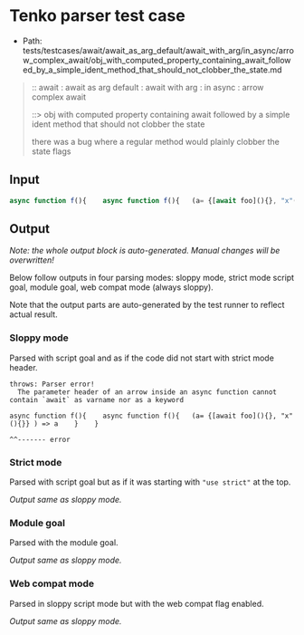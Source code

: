 # Tenko parser test case

- Path: tests/testcases/await/await_as_arg_default/await_with_arg/in_async/arrow_complex_await/obj_with_computed_property_containing_await_followed_by_a_simple_ident_method_that_should_not_clobber_the_state.md

> :: await : await as arg default : await with arg : in async : arrow complex await
>
> ::> obj with computed property containing await followed by a simple ident method that should not clobber the state
>
> there was a bug where a regular method would plainly clobber the state flags

## Input

`````js
async function f(){    async function f(){   (a= {[await foo](){}, "x"(){}} ) => a    }    }
`````

## Output

_Note: the whole output block is auto-generated. Manual changes will be overwritten!_

Below follow outputs in four parsing modes: sloppy mode, strict mode script goal, module goal, web compat mode (always sloppy).

Note that the output parts are auto-generated by the test runner to reflect actual result.

### Sloppy mode

Parsed with script goal and as if the code did not start with strict mode header.

`````
throws: Parser error!
  The parameter header of an arrow inside an async function cannot contain `await` as varname nor as a keyword

async function f(){    async function f(){   (a= {[await foo](){}, "x"(){}} ) => a    }    }
                                                                              ^^------- error
`````

### Strict mode

Parsed with script goal but as if it was starting with `"use strict"` at the top.

_Output same as sloppy mode._

### Module goal

Parsed with the module goal.

_Output same as sloppy mode._

### Web compat mode

Parsed in sloppy script mode but with the web compat flag enabled.

_Output same as sloppy mode._
